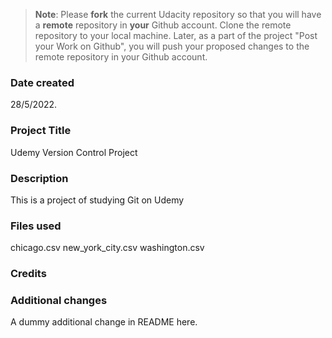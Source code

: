 >**Note**: Please **fork** the current Udacity repository so that you will have a **remote** repository in **your** Github account. Clone the remote repository to your local machine. Later, as a part of the project "Post your Work on Github", you will push your proposed changes to the remote repository in your Github account.

### Date created
28/5/2022.

### Project Title
Udemy Version Control Project

### Description
This is  a project of studying Git on Udemy

### Files used
chicago.csv
new_york_city.csv
washington.csv

### Credits

### Additional changes
A dummy additional change in README here.


